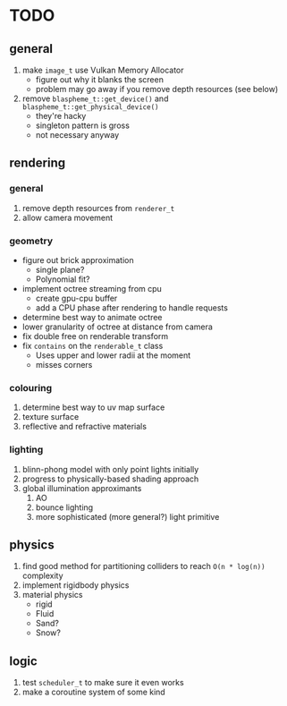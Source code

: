 # TODO

## general

1. make `image_t` use Vulkan Memory Allocator 
    * figure out why it blanks the screen
    * problem may go away if you remove depth resources (see below)
2. remove `blaspheme_t::get_device()` and `blaspheme_t::get_physical_device()`
    * they're hacky
    * singleton pattern is gross
    * not necessary anyway

## rendering

### general
1. remove depth resources from `renderer_t`
2. allow camera movement

### geometry
* figure out brick approximation
    * single plane? 
    * Polynomial fit?
* implement octree streaming from cpu
    * create gpu-cpu buffer
    * add a CPU phase after rendering to handle requests
* determine best way to animate octree
* lower granularity of octree at distance from camera
* fix double free on renderable transform
* fix `contains` on the `renderable_t` class
    * Uses upper and lower radii at the moment
    * misses corners

### colouring
1. determine best way to uv map surface
2. texture surface
3. reflective and refractive materials

### lighting
1. blinn-phong model with only point lights initially
2. progress to physically-based shading approach
3. global illumination approximants
    1. AO
    2. bounce lighting
    3. more sophisticated (more general?) light primitive

## physics
1. find good method for partitioning colliders to reach `O(n * log(n))` complexity
2. implement rigidbody physics
3. material physics
    * rigid
    * Fluid
    * Sand?
    * Snow?

## logic
1. test `scheduler_t` to make sure it even works
2. make a coroutine system of some kind
